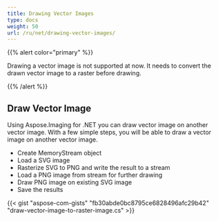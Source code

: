 ```yaml
---
title: Drawing Vector Images
type: docs
weight: 50
url: /ru/net/drawing-vector-images/
---
```






{{% alert color="primary" %}} 

Drawing a vector image is not supported at now. It needs to convert the drawn vector image to a raster before drawing.

{{% /alert %}} 
## **Draw Vector Image**
Using Aspose.Imaging for .NET you can draw vector image on another vector image. With a few simple steps, you will be able to draw a vector image on another vector image.

- Create MemoryStream object
- Load a SVG image
- Rasterize SVG to PNG and write the result to a stream
- Load a PNG image from stream for further drawing
- Draw PNG image on existing SVG image
- Save the results



{{< gist "aspose-com-gists" "fb30abde0bc8795ce6828496afc29b42" "draw-vector-image-to-raster-image.cs" >}}
